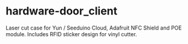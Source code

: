 # hardware-door_client

Laser cut case for Yun / Seeduino Cloud, Adafruit NFC Shield and POE module.  Includes RFID sticker design for vinyl cutter.  
